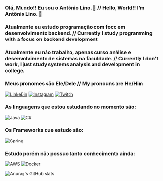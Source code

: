 ### Olá, Mundo!! Eu sou o Antônio Lino. 👋 // Hello, World!! I'm Antônio Lino. 👋 <break>
### Atualmente eu estudo programação com foco em desenvolvimento backend. // Currently I study programming with a focus on backend development <break>
### Atualmente eu não trabalho, apenas curso análise e desenvolvimento de sistemas na faculdade. // Currently I don't work, I just study systems analysis and development in college. <break>
### Meus pronomes são Ele/Dele // My pronouns are He/Him



[![LinkeDin](https://img.shields.io/badge/LinkedIn-0077B5?style=for-the-badge&logo=linkedin&logoColor=white)](https://www.linkedin.com/in/antonio-augusto-prado-lino/)
[![Instagram](https://img.shields.io/badge/Instagram-E4405F?style=for-the-badge&logo=instagram&logoColor=white)](https://www.instagram.com/tonylinozz/)
[![Twitch](https://img.shields.io/badge/Twitch-9146FF?style=for-the-badge&logo=twitch&logoColor=white)](https://www.twitch.tv/antoniolino12)

### As linguagens que estou estudando no momento são: 

![Java](https://img.shields.io/badge/java-%23ED8B00.svg?style=for-the-badge&logo=openjdk&logoColor=white)
![C#](https://img.shields.io/badge/c%23-%23239120.svg?style=for-the-badge&logo=c-sharp&logoColor=white)

### Os Frameworks que estudo são:

![Spring](https://img.shields.io/badge/spring-%236DB33F.svg?style=for-the-badge&logo=spring&logoColor=white)

### Estudo porém não possuo tanto conhecimento ainda: 

![AWS](https://img.shields.io/badge/AWS-%23FF9900.svg?style=for-the-badge&logo=amazon-aws&logoColor=white)
![Docker](https://img.shields.io/badge/docker-%230db7ed.svg?style=for-the-badge&logo=docker&logoColor=white)


![Anurag's GitHub stats](https://github-readme-stats-sigma-five.vercel.app/api?username=AntonioALino&show_icons=true&theme=dark)


</div>
